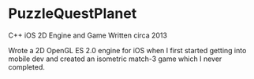 # PuzzleQuestPlanet
C++ iOS 2D Engine and Game Written circa 2013

Wrote a 2D OpenGL ES 2.0 engine for iOS when I first started getting into mobile dev and created an isometric match-3 game which I never completed.
